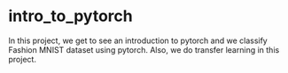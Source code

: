 # intro_to_pytorch
In this project, we get to see an introduction to pytorch and we classify Fashion MNIST dataset using pytorch. Also, we do transfer learning in this project.
